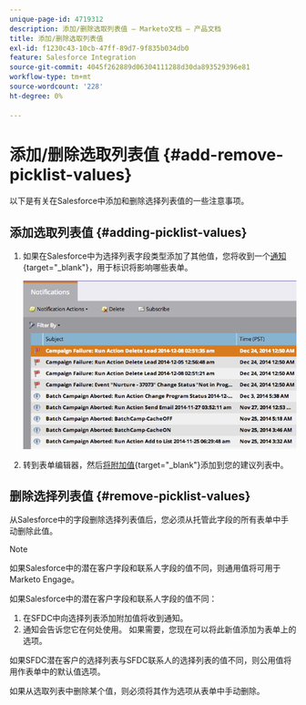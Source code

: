 ```yaml
---
unique-page-id: 4719312
description: 添加/删除选取列表值 — Marketo文档 — 产品文档
title: 添加/删除选取列表值
exl-id: f1230c43-10cb-47ff-89d7-9f835b034db0
feature: Salesforce Integration
source-git-commit: 4045f262889d06304111288d30da893529396e81
workflow-type: tm+mt
source-wordcount: '228'
ht-degree: 0%

---
```


# 添加/删除选取列表值 {#add-remove-picklist-values}

以下是有关在Salesforce中添加和删除选择列表值的一些注意事项。

## 添加选取列表值 {#adding-picklist-values}

1. 如果在Salesforce中为选择列表字段类型添加了其他值，您将收到一个[通知](/help/marketo/product-docs/core-marketo-concepts/miscellaneous/understanding-notifications.md){target="_blank"}，用于标识将影响哪些表单。

   ![](assets/image2015-1-21-14-3a4-3a7.png)

1. 转到表单编辑器，然后[将附加值](/help/marketo/product-docs/demand-generation/forms/form-actions/add-a-country-picklist-to-your-form.md){target="_blank"}添加到您的建议列表中。

## 删除选择列表值 {#remove-picklist-values}

从Salesforce中的字段删除选择列表值后，您必须从托管此字段的所有表单中手动删除此值。

>[!NOTE]
>
>如果Salesforce中的潜在客户字段和联系人字段的值不同，则通用值将可用于Marketo Engage。

如果Salesforce中的潜在客户字段和联系人字段的值不同：

1. 在SFDC中向选择列表添加附加值将收到通知。
1. 通知会告诉您它在何处使用。 如果需要，您现在可以将此新值添加为表单上的选项。

如果SFDC潜在客户的选择列表与SFDC联系人的选择列表的值不同，则公用值将用作表单中的默认值选项。

如果从选取列表中删除某个值，则必须将其作为选项从表单中手动删除。
